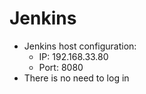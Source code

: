 # Jenkins

* Jenkins host configuration:
  * IP: 192.168.33.80
  * Port: 8080
* There is no need to log in
